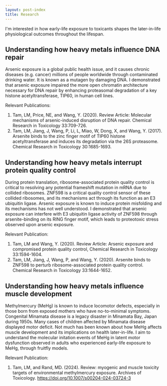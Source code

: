 ```yaml
---
layout: post-index
title: Research
---
```


I'm interested in how early-life exposure to toxicants shapes the later-in-life physiological outcomes throughout the lifespan. 

## Understanding how heavy metals influence DNA repair
Arsenic exposure is a global public health issue, and it causes chronic diseases (e.g. cancer) millions of people worldwide through contaminated drinking water. It is known as a mutagen by damaging DNA. I demonstrated that arsenic exposure impaired the more open chromatin architecture necessary for DNA repair by enhancing proteasomal degradation of a key histone acetyltransferase, TIP60, in human cell lines.

Relevant Publications:
1. Tam, LM, Price, NE, and Wang, Y. (2020). Review Article: Molecular mechanisms of arsenic-induced disruption of DNA repair. Chemical Research in Toxicology 33:709-726.
2. Tam, LM, Jiang, J, Wang, P, Li, L, Miao, W, Dong, X, and Wang, Y. (2017). Arsenite binds to the zinc finger motif of TIP60 histone acetyltransferase and induces its degradation via the 26S proteasome. Chemical Research in Toxicology 30:1685-1693.

## Understanding how heavy metals interrupt protein quality control
During protein translation, ribosome-associated protein quality control is critical to resolving any potential frameshift mutation in mRNA due to collided ribosomes. ZNF598 is a critical quality control sensor of these collided ribosomes, and its mechanisms act through its function as an E3 ubiquitin ligase. Arsenic exposure is known to induce protein misfolding and its mechanisms has not well understood. I demonstrated that arsenic exposure can interfere with E3 ubiquitin ligase activity of ZNF598 through arsenite-binding on its RING finger motif, which leads to proteotoxic stress observed upon arsenic exposure.

Relevant Publication:
1. Tam, LM and Wang, Y. (2020). Review Article: Arsenic exposure and compromised protein quality control, Chemical Research in Toxicology 33:1594-1604.
2. Tam, LM, Jiang, J, Wang, P, and Wang, Y. (2020). Arsenite binds to ZNF598 to perturb ribosome-associated protein quality control. Chemical Research in Toxicology 33:1644-1652.

## Understanding how heavy metals influence muscle development
Methylmercury (MeHg) is known to induce locomotor defects, especially in those born from exposed mothers who have no-to-minimal symptoms. Congenital Minamata disease is a legacy disaster in Minamata Bay, Japan during 1950s. Many cases of children affected by Minamata disease displayed motor deficit. Not much has been known about how MeHg affects muscle development and its implications on health later-in-life. I aim to understand the molecular initation events of MeHg in latent motor dysfunction observed in adults who experienced early-life exposure to MeHg, through fruitfly models.

Relevant Publication:
1. Tam, LM, and Rand, MD. (2024). Review: myogenic and muscle toxicity targets of environmental methylmercury exposure. Archives of Toxicology. https://doi.org/10.1007/s00204-024-03724-3
